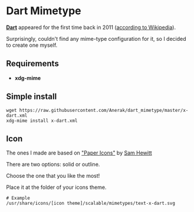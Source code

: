 # Dart Mimetype

[**Dart**][1] appeared for the first time back in 2011 ([according to Wikipedia][2]).

Surprisingly, couldn't find any mime-type configuration for it, so I decided to create one myself.

## Requirements

* **xdg-mime**

## Simple install

    wget https://raw.githubusercontent.com/Anerak/dart_mimetype/master/x-dart.xml
    xdg-mime install x-dart.xml

## Icon

The ones I made are based on ["Paper Icons"][3] by [Sam Hewitt][4]

There are two options: solid or outline.

Choose the one that you like the most!

Place it at the folder of your icons theme.

    # Example
    /usr/share/icons/[icon theme]/scalable/mimetypes/text-x-dart.svg

[1]: https://dart.dev
[2]: https://en.wikipedia.org/wiki/Dart_(programming_language)#cite_note-12
[3]: https://snwh.org/paper
[4]: https://samuelhewitt.com/
